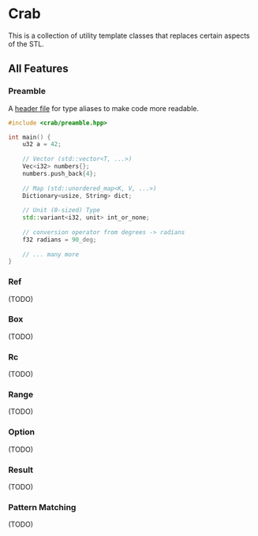 # Crab

This is a collection of utility template classes that replaces certain aspects of the STL.

## All Features

### Preamble

A [header file](include/preamble.hpp) for
type aliases to make code more readable.

```cpp
#include <crab/preamble.hpp>

int main() {
    u32 a = 42;
    
    // Vector (std::vector<T, ...>)
    Vec<i32> numbers{};
    numbers.push_back{4};
    
    // Map (std::unordered_map<K, V, ...>)
    Dictionary<usize, String> dict;
    
    // Unit (0-sized) Type 
    std::variant<i32, unit> int_or_none;
    
    // conversion operator from degrees -> radians
    f32 radians = 90_deg; 
    
    // ... many more
}
```

### Ref

(TODO)

### Box

(TODO)

### Rc

(TODO)

### Range

(TODO)

### Option

(TODO)

### Result

(TODO)

### Pattern Matching

(TODO)
